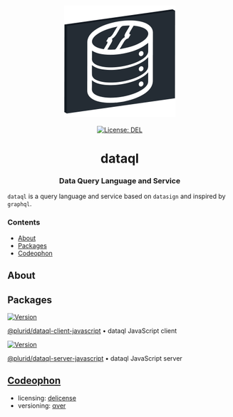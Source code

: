 <p align="center">
    <img src="https://raw.githubusercontent.com/plurid/dataql/master/about/identity/dataql-logo.png" height="250px">
    <br />
    <br />
    <a target="_blank" href="https://github.com/plurid/dataql/blob/master/LICENSE">
        <img src="https://img.shields.io/badge/license-DEL-blue.svg?colorB=1380C3&style=for-the-badge" alt="License: DEL">
    </a>
</p>



<h1 align="center">
    dataql
</h1>


<h3 align="center">
    Data Query Language and Service
</h3>



`dataql` is a query language and service based on `datasign` and inspired by `graphql`.



### Contents

+ [About](#about)
+ [Packages](#packages)
+ [Codeophon](#codeophon)



## About





## Packages

<a target="_blank" href="https://www.npmjs.com/package/@plurid/dataql-client">
    <img src="https://img.shields.io/npm/v/@plurid/dataql-client.svg?logo=npm&colorB=1380C3&style=for-the-badge" alt="Version">
</a>

[@plurid/dataql-client-javascript][dataql-client-javascript] • dataql JavaScript client

[dataql-client-javascript]: https://github.com/plurid/dataql/tree/master/packages/dataql-client/dataql-javascript



<a target="_blank" href="https://www.npmjs.com/package/@plurid/dataql-server">
    <img src="https://img.shields.io/npm/v/@plurid/dataql-server.svg?logo=npm&colorB=1380C3&style=for-the-badge" alt="Version">
</a>

[@plurid/dataql-server-javascript][dataql-server-javascript] • dataql JavaScript server

[dataql-server-javascript]: https://github.com/plurid/dataql/tree/master/packages/dataql-server/dataql-javascript



## [Codeophon](https://github.com/ly3xqhl8g9/codeophon)

+ licensing: [delicense](https://github.com/ly3xqhl8g9/delicense)
+ versioning: [αver](https://github.com/ly3xqhl8g9/alpha-versioning)
